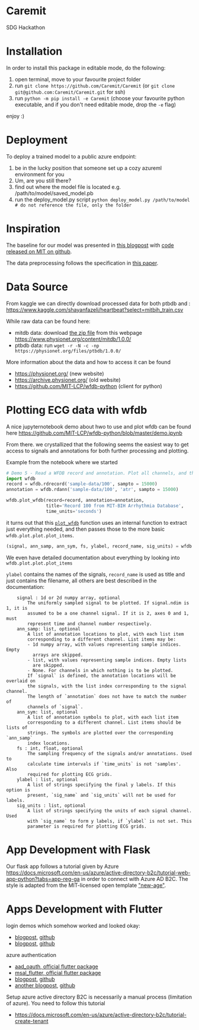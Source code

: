 # Caremit
SDG Hackathon

# Installation

In order to install this package in editable mode, do the following:
1. open terminal, move to your favourite project folder
2. run `git clone https://github.com/Caremit/Caremit` (or `git clone git@github.com:Caremit/Caremit.git` for ssh)
3. run `python -m pip install -e Caremit` (choose your favourite python executable, and if you don't need editable mode, drop the `-e` flag)

enjoy :)

# Deployment
To deploy a trained model to a public azure endpoint:
1. be in the lucky position that someone set up a cozy azureml environment for you
2. Um, are you still there?
3. find out where the model file is located e.g. /path/to/model/saved_model.pb
4. run the deploy_model.py script `python deploy_model.py /path/to/model  # do not reference the file, only the folder`

# Inspiration

The baseline for our model was presented in [this blogpost](https://medium.com/@CVxTz/heartbeat-classification-detecting-abnormal-heartbeats-and-heart-diseases-from-ecgs-913449c2665) with [code released on MIT on github](https://github.com/CVxTz/ECG_Heartbeat_Classification).

The data preprocessing follows the specification in [this paper](https://arxiv.org/pdf/1805.00794.pdf).


# Data Source

From kaggle we can directly download processed data for both ptbdb and :
https://www.kaggle.com/shayanfazeli/heartbeat?select=mitbih_train.csv

While raw data can be found here:
- mitdb data: download [the zip file](https://storage.googleapis.com/mitdb-1.0.0.physionet.org/mit-bih-arrhythmia-database-1.0.0.zip) from this webpage https://www.physionet.org/content/mitdb/1.0.0/ 
- ptbdb data: run `wget -r -N -c -np https://physionet.org/files/ptbdb/1.0.0/`

More information about the data and how to access it can be found
- https://physionet.org/ (new website)
- https://archive.physionet.org/ (old website)
- https://github.com/MIT-LCP/wfdb-python (client for python)


# Plotting ECG data with wfdb

A nice jupyternotebook demo about hwo to use and plot wfdb can be found here https://github.com/MIT-LCP/wfdb-python/blob/master/demo.ipynb

From there. we crystallized that the following seems the easiest way to get access to signals and annotations for both further processing and plotting.

Example from the notebook where we started
```python
# Demo 5 - Read a WFDB record and annotation. Plot all channels, and the annotation on top of channel 0.
import wfdb
record = wfdb.rdrecord('sample-data/100', sampto = 15000)
annotation = wfdb.rdann('sample-data/100', 'atr', sampto = 15000)

wfdb.plot_wfdb(record=record, annotation=annotation,
               title='Record 100 from MIT-BIH Arrhythmia Database',
               time_units='seconds')
```

it turns out that this [`plot_wfdb`](https://github.com/MIT-LCP/wfdb-python/blob/8269d411513d41370931d62abaf8bbc56053cc2a/wfdb/plot/plot.py#L632-L642) function uses an internal function to extract just everything needed, and then passes those to the more basic `wfdb.plot.plot.plot_items`.

```python
(signal, ann_samp, ann_sym, fs, ylabel, record_name, sig_units) = wfdb.plot.plot.get_wfdb_plot_items(record, annotation, True)
```
We even have detailed documentation about everything by looking into `wfdb.plot.plot.plot_items`

`ylabel` contains the names of the signals, `record_name` is used as title and just contains the filename, all others are best described in the documentation:
```
    signal : 1d or 2d numpy array, optional
        The uniformly sampled signal to be plotted. If signal.ndim is 1, it is
        assumed to be a one channel signal. If it is 2, axes 0 and 1, must
        represent time and channel number respectively.
    ann_samp: list, optional
        A list of annotation locations to plot, with each list item
        corresponding to a different channel. List items may be:
        - 1d numpy array, with values representing sample indices. Empty
          arrays are skipped.
        - list, with values representing sample indices. Empty lists
          are skipped.
        - None. For channels in which nothing is to be plotted.
        If `signal` is defined, the annotation locations will be overlaid on
        the signals, with the list index corresponding to the signal channel.
        The length of `annotation` does not have to match the number of
        channels of `signal`.
    ann_sym: list, optional
        A list of annotation symbols to plot, with each list item
        corresponding to a different channel. List items should be lists of
        strings. The symbols are plotted over the corresponding `ann_samp`
        index locations.
    fs : int, float, optional
        The sampling frequency of the signals and/or annotations. Used to
        calculate time intervals if `time_units` is not 'samples'. Also
        required for plotting ECG grids.
    ylabel : list, optional
        A list of strings specifying the final y labels. If this option is
        present, `sig_name` and `sig_units` will not be used for labels.
    sig_units : list, optional
        A list of strings specifying the units of each signal channel. Used
        with `sig_name` to form y labels, if `ylabel` is not set. This
        parameter is required for plotting ECG grids.
```

# App Development with Flask

Our flask app follows a tutorial given by Azure https://docs.microsoft.com/en-us/azure/active-directory-b2c/tutorial-web-app-python?tabs=app-reg-ga in order to connect with Azure AD B2C. The style is adapted from the MIT-licensed open template ["new-age"](https://startbootstrap.com/theme/new-age).

# Apps Development with Flutter

login demos which somehow worked and looked okay:
- [blogpost](https://levelup.gitconnected.com/login-page-ui-in-flutter-65210e7a6c90), [github](https://github.com/yogitakumar/logindemo)
- [blogpost](https://codesource.io/build-a-simple-login-page-and-dashboard-with-flutter/), [github](https://github.com/ariefsn/simple_login_page)

azure authentication
- [aad_oauth, official flutter package](https://pub.dev/packages/aad_oauth)
- [msal_flutter, official flutter package](https://pub.dev/packages/msal_flutter)
- [blogpost](https://www.detroitdave.dev/2020/04/simple-azure-b2c-flutter.html), [github](https://github.com/dwhiteddsoft/flutter-azure-b2c-appauth)
- [another blogpost](https://medium.com/flutter-community/flutter-azure-authentication-with-ad-b2c-8b76c81dd48e), [github](https://github.com/WJayesh/prod_app)


Setup azure active directory B2C is necessarily a manual process (limitation of azure). You need to follow this tutorial
- https://docs.microsoft.com/en-us/azure/active-directory-b2c/tutorial-create-tenant

